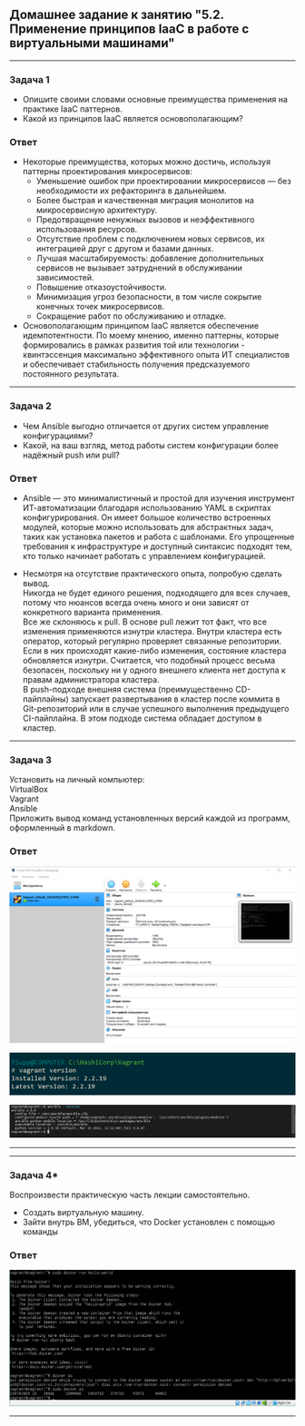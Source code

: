## Домашнее задание к занятию "5.2. Применение принципов IaaC в работе с виртуальными машинами"  

---

### Задача 1  
* Опишите своими словами основные преимущества применения на практике IaaC паттернов.  
* Какой из принципов IaaC является основополагающим?  

### Ответ  

* Некоторые преимущества, которых можно достичь, используя паттерны проектирования микросервисов:  
    - Уменьшение ошибок при проектировании микросервисов — без необходимости их рефакторинга в дальнейшем.  
    - Более быстрая и качественная миграция монолитов на микросервисную архитектуру.  
    - Предотвращение ненужных вызовов и неэффективного использования ресурсов.  
    - Отсутствие проблем с подключением новых сервисов, их интеграцией друг с другом и базами данных.  
    - Лучшая масштабируемость: добавление дополнительных сервисов не вызывает затруднений в обслуживании зависимостей.  
    - Повышение отказоустойчивости.  
    - Минимизация угроз безопасности, в том числе сокрытие конечных точек микросервисов.  
    - Сокращение работ по обслуживанию и отладке.  
* Основополагающим принципом IaaC является обеспечение идемпотентности. По моему мнению, именно паттерны, которые формировались в рамках развития той или технологии - квинтэссенция максимально эффективного опыта ИТ специалистов и обеспечивает стабильность получения предсказуемого постоянного результата.  
 
---  
### Задача 2  
* Чем Ansible выгодно отличается от других систем управление конфигурациями?  
* Какой, на ваш взгляд, метод работы систем конфигурации более надёжный push или pull?  

### Ответ  

* Ansible — это минималистичный и простой для изучения инструмент ИТ-автоматизации благодаря использованию YAML в скриптах конфигурирования. Он имеет большое количество встроенных модулей, которые можно использовать для абстрактных задач, таких как установка пакетов и работа с шаблонами. Его упрощенные требования к инфраструктуре и доступный синтаксис подходят тем, кто только начинает работать с управлением конфигурацией.  

* Несмотря на отсутствие практического опыта, попробую сделать вывод.  
Никогда не будет единого решения, подходящего для всех случаев, потому что нюансов всегда очень много и они зависят от конкретного варианта применения.  
Все же склоняюсь к pull. В основе pull лежит тот факт, что все изменения применяются изнутри кластера. Внутри кластера есть оператор, который регулярно проверяет связанные репозитории. Если в них происходят какие-либо изменения, состояние кластера обновляется изнутри. Считается, что подобный процесс весьма безопасен, поскольку ни у одного внешнего клиента нет доступа к правам администратора кластера.  
В push-подходе внешняя система (преимущественно CD-пайплайны) запускает развертывания в кластер после коммита в Git-репозиторий или в случае успешного выполнения предыдущего CI-пайплайна. В этом подходе система обладает доступом в кластер.  

---  

### Задача 3
Установить на личный компьютер:  
VirtualBox  
Vagrant  
Ansible  
Приложить вывод команд установленных версий каждой из программ, оформленный в markdown.  

### Ответ  

![virtualbox](screenshots/virtualbox.png)  

![vagrant](screenshots/vagrant.png)  

![ansible](screenshots/ansible.png)  

---  
---  

### Задача 4*  

Воспроизвести практическую часть лекции самостоятельно.

* Создать виртуальную машину.
* Зайти внутрь ВМ, убедиться, что Docker установлен с помощью команды

### Ответ  

![docker](screenshots/docker.png)  

---  
